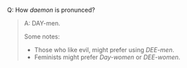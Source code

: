 Q: How *daemon* is pronunced?
>A: DAY-men.
>
>Some notes:
>- Those who like evil, might prefer using *DEE-men*.
>- Feminists might prefer *Day-women* or *DEE-women*.
